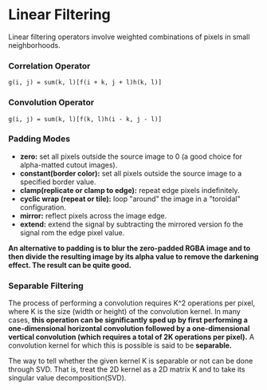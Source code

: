 # Linear Filtering

Linear filtering operators involve weighted combinations of pixels in small neighborhoods. 

### Correlation Operator

    g(i, j) = sum(k, l)[f(i + k, j + l)h(k, l)]

### Convolution Operator

    g(i, j) = sum(k, l)[f(k, l)h(i - k, j - l)]

### Padding Modes

+ **zero:** set all pixels outside the source image to 0 (a good choice for alpha-matted cutout images).
+ **constant(border color):** set all pixels outside the source image to a specified border value.
+ **clamp(replicate or clamp to edge):** repeat edge pixels indefinitely.
+ **cyclic wrap (repeat or tile):** loop "around" the image in a "toroidal" configuration.
+ **mirror:** reflect pixels across the image edge.
+ **extend:** extend the signal by subtracting the mirrored version fo the signal rom the edge pixel value.

**An alternative to padding is to blur the zero-padded RGBA image and to then divide the resulting image by its alpha value to remove the darkening effect. The result can be quite good.**

### Separable Filtering

The process of performing a convolution requires K^2 operations per pixel, where K is the size (width or height) of the convolution kernel. In many cases, **this operation can be significantly sped up by first performing a one-dimensional horizontal convolution followed by a one-dimensional vertical convolution (which requires a total of 2K operations per pixel).** A convolution kernel for which this is possible is said to be **separable.**

The way to tell whether the given kernel K is separable or not can be done through SVD. That is, treat the 2D kernel as a 2D matrix K and to take its singular value decomposition(SVD).
